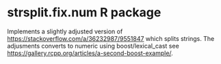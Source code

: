 # strsplit.fix.num R package

Implements a slightly adjusted version of https://stackoverflow.com/a/36232987/9551847 which splits strings. The adjusments converts to numeric using boost/lexical_cast see https://gallery.rcpp.org/articles/a-second-boost-example/.
